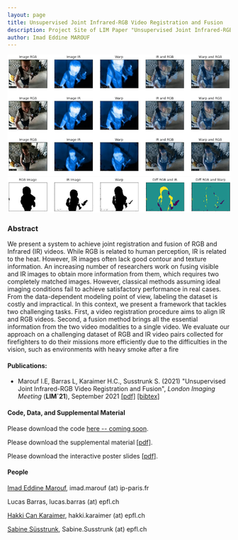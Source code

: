```yaml
---
layout: page
title: Unsupervised Joint Infrared-RGB Video Registration and Fusion
description: Project Site of LIM Paper "Unsupervised Joint Infrared-RGB Video Registration and Fusion"
author: Imad Eddine MAROUF
---
```

![](./image/RegAffine.PNG) ![](./image/SegmentationDiff.PNG)

### Abstract ###
We present a system to achieve joint registration and fusion
of RGB and Infrared (IR) videos. While RGB is related to human perception, IR is related to the heat. However, IR images
often lack good contour and texture information. An increasing number of researchers work on fusing visible and IR images
to obtain more information from them, which requires two completely matched images. However, classical methods assuming
ideal imaging conditions fail to achieve satisfactory performance
in real cases. From the data-dependent modeling point of view,
labeling the dataset is costly and impractical.
In this context, we present a framework that tackles two
challenging tasks. First, a video registration procedure aims to
align IR and RGB videos. Second, a fusion method brings all
the essential information from the two video modalities to a single video. We evaluate our approach on a challenging dataset of
RGB and IR video pairs collected for firefighters to do their missions more efficiently due to the difficulties in the vision, such as
environments with heavy smoke after a fire

#### Publications: ####
* Marouf I.E, Barras L, Karaimer H.C., Susstrunk S. (2021) "Unsupervised Joint Infrared-RGB Video Registration and Fusion", *London Imaging Meeting* (**LIM`21**), September 2021 [[pdf]](./paper/Joint_Unsupervised_Video_Registration_and_Fusion.pdf) [[bibtex]](./bib/Karaimer_Nguyen_LIM20.bib) 

#### Code, Data, and Supplemental Material ####

Please download the code [here -- coming soon](https://IemProg.github.io/joint-unsupervised/).   

Please download the supplemental material [[pdf]](./paper/Joint_Unsupervised_Video_Registration_and_Fusion.pdf).

Please download the interactive poster slides [[pdf]](./paper/Joint_Unsupervised_Registration_and_Fusion_LIM2021_Interactive_Paper.pdf).

#### People ####
[Imad Eddine Marouf](https://IemProg.github.io/), 	imad.marouf (at) ip-paris.fr

Lucas Barras, lucas.barras (at) epfl.ch

[Hakki Can Karaimer](https://karaimer.github.io/), 	hakki.karaimer (at) epfl.ch

[Sabine Süsstrunk](https://people.epfl.ch/sabine.susstrunk), 	Sabine.Susstrunk (at) epfl.ch

